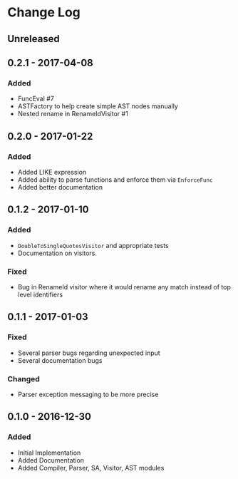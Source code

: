 # Change Log

## Unreleased

## 0.2.1 - 2017-04-08

### Added

- FuncEval #7
- ASTFactory to help create simple AST nodes manually
- Nested rename in RenameIdVisitor #1

## 0.2.0 - 2017-01-22

### Added

- Added LIKE expression
- Added ability to parse functions and enforce them via `EnforceFunc`
- Added better documentation

## 0.1.2 - 2017-01-10

### Added

- `DoubleToSingleQuotesVisitor` and appropriate tests
- Documentation on visitors.

### Fixed

- Bug in RenameId visitor where it would rename any match instead of top level identifiers

## 0.1.1 - 2017-01-03

### Fixed

- Several parser bugs regarding unexpected input
- Several documentation bugs

### Changed

- Parser exception messaging to be more precise

## 0.1.0 - 2016-12-30

### Added

- Initial Implementation
- Added Documentation
- Added Compiler, Parser, SA, Visitor, AST modules
